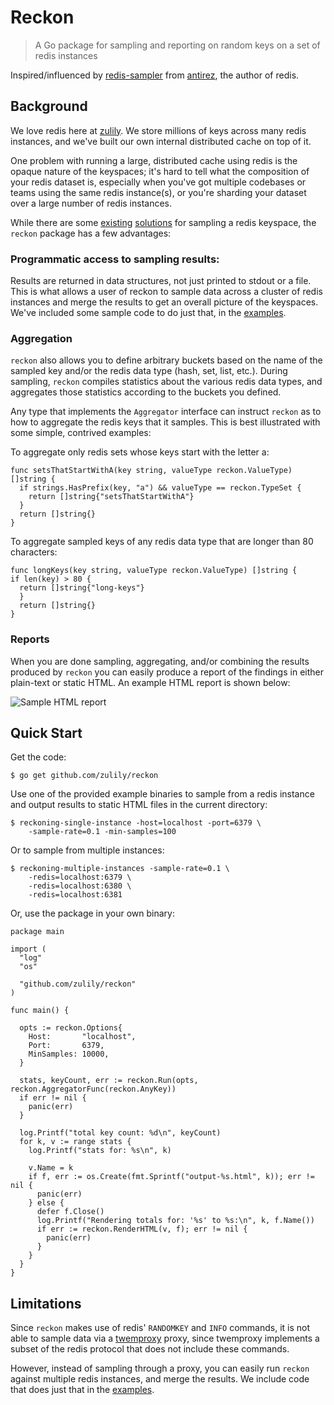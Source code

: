 # Reckon

> A Go package for sampling and reporting on random keys on a set of redis instances

Inspired/influenced by [redis-sampler](https://github.com/antirez/redis-sampler)
from [antirez](https://github.com/antirez), the author of redis.

## Background

We love redis here at [zulily](https://github.com/zulily/). We store millions
of keys across many redis instances, and we've built our own internal distributed
cache on top of it.

One problem with running a large, distributed cache using redis is the opaque
nature of the keyspaces; it's hard to tell what the composition of your redis
dataset is, especially when you've got multiple codebases or teams using the
same redis instance(s), or you're sharding your dataset over a large number of
redis instances.

While there are some [existing](https://github.com/antirez/redis-sampler)
[solutions](https://github.com/snmaynard/redis-audit) for sampling a redis
keyspace, the `reckon` package has a few advantages:

### Programmatic access to sampling results:

Results are returned in data structures, not just printed to stdout or a file.
This is what allows a user of reckon to sample data across a cluster of redis
instances and merge the results to get an overall picture of the keyspaces.
We've included some sample code to do just that, in the
[examples](https://github.com/zulily/reckon/tree/master/examples/reckoning-multiple-instances).

### Aggregation

`reckon` also allows you to define arbitrary buckets based on the name of the
sampled key and/or the redis data type (hash, set, list, etc.). During
sampling, `reckon` compiles statistics about the various redis data types, and
aggregates those statistics according to the buckets you defined.

Any type that implements the `Aggregator` interface can instruct `reckon` as to
how to aggregate the redis keys that it samples. This is best illustrated with some
simple, contrived examples:

To aggregate only redis sets whose keys start with the letter a:

    func setsThatStartWithA(key string, valueType reckon.ValueType) []string {
      if strings.HasPrefix(key, "a") && valueType == reckon.TypeSet {
        return []string{"setsThatStartWithA"}
      }
      return []string{}
    }

To aggregate sampled keys of any redis data type that are longer than 80 characters:

    func longKeys(key string, valueType reckon.ValueType) []string {
    if len(key) > 80 {
      return []string{"long-keys"}
      }
      return []string{}
    }

### Reports

When you are done sampling, aggregating, and/or combining the results produced
by `reckon` you can easily produce a report of the findings in either plain-text
or static HTML. An example HTML report is shown below:

![Sample HTML report](https://github.com/zulily/reckon/blob/master/random-sets.png)


## Quick Start

Get the code:

    $ go get github.com/zulily/reckon

Use one of the provided example binaries to sample from a redis instance and
output results to static HTML files in the current directory:

    $ reckoning-single-instance -host=localhost -port=6379 \
        -sample-rate=0.1 -min-samples=100

Or to sample from multiple instances:

    $ reckoning-multiple-instances -sample-rate=0.1 \
        -redis=localhost:6379 \
        -redis=localhost:6380 \
        -redis=localhost:6381

Or, use the package in your own binary:

    package main

    import (
      "log"
      "os"

      "github.com/zulily/reckon"
    )

    func main() {

      opts := reckon.Options{
        Host:       "localhost",
        Port:       6379,
        MinSamples: 10000,
      }

      stats, keyCount, err := reckon.Run(opts, reckon.AggregatorFunc(reckon.AnyKey))
      if err != nil {
        panic(err)
      }

      log.Printf("total key count: %d\n", keyCount)
      for k, v := range stats {
        log.Printf("stats for: %s\n", k)

        v.Name = k
        if f, err := os.Create(fmt.Sprintf("output-%s.html", k)); err != nil {
          panic(err)
        } else {
          defer f.Close()
          log.Printf("Rendering totals for: '%s' to %s:\n", k, f.Name())
          if err := reckon.RenderHTML(v, f); err != nil {
            panic(err)
          }
        }
      }
    }

## Limitations

Since `reckon` makes use of redis' `RANDOMKEY` and `INFO` commands, it is not
able to sample data via a [twemproxy](https://github.com/twitter/twemproxy)
proxy, since twemproxy implements a subset of the redis protocol that does not
include these commands.

However, instead of sampling through a proxy, you can easily run `reckon`
against multiple redis instances, and merge the results.  We include code
that does just that in the
[examples](https://github.com/zulily/reckon/tree/master/examples/reckoning-multiple-instances).
